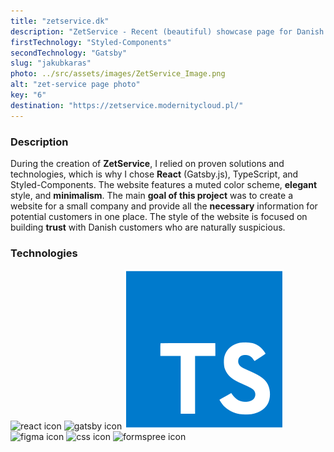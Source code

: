 ```yaml
---
title: "zetservice.dk"
description: "ZetService - Recent (beautiful) showcase page for Danish cleaning company"
firstTechnology: "Styled-Components"
secondTechnology: "Gatsby"
slug: "jakubkaras"
photo: ../src/assets/images/ZetService_Image.png
alt: "zet-service page photo"
key: "6"
destination: "https://zetservice.modernitycloud.pl/"
---
```


<h3>Description</h3>

<p>
During the creation of <strong>ZetService</strong>, I relied on proven solutions and technologies, which is why I chose <strong>React</strong> (Gatsby.js), TypeScript, and Styled-Components. The website features a muted color scheme, <strong>elegant</strong> style, and <strong>minimalism</strong>. The main <strong>goal of this project</strong>  was to create a website for a small company and provide all the <strong>necessary</strong> information for potential customers in one place. The style of the website is focused on building <strong>trust</strong> with Danish customers who are naturally suspicious.
</p>

<h3 id="technologies">Technologies</h3>

<div id="technologiesWrapper">
   <img src="https://camo.githubusercontent.com/2f885630384e3fc392a88ee5494abdb46a1229d57853d6fdb7d0c0becaf27acb/68747470733a2f2f706174726f6372656174696f6e732e636f6d2f6173736574732f72656163742e737667" alt="react icon" class="technologiesIcon">
   <img src="https://camo.githubusercontent.com/515f24dac1c4b0546c1577f23445245304db180770810f65b11bb85c0719d7f2/68747470733a2f2f706174726f6372656174696f6e732e636f6d2f6173736574732f6761747362792e737667" alt="gatsby icon" class="technologiesIcon">
   <img src="https://raw.githubusercontent.com/devicons/devicon/master/icons/typescript/typescript-original.svg" alt="typescript icon" class="technologiesIcon">
   <img src="https://www.vectorlogo.zone/logos/figma/figma-icon.svg" alt="figma icon" class="technologiesIcon">
   <img src="https://camo.githubusercontent.com/5c8d336db3a53be2cd6d9b640dcb8510604ae65cf99659e53b347476f8b7a45b/68747470733a2f2f706174726f6372656174696f6e732e636f6d2f6173736574732f6373732e737667" alt="css icon" class="technologiesIcon">
   <img src="https://www.vectorlogo.zone/logos/formspree/formspree-icon.svg" alt="formspree icon" class="technologiesIcon">
</div>
